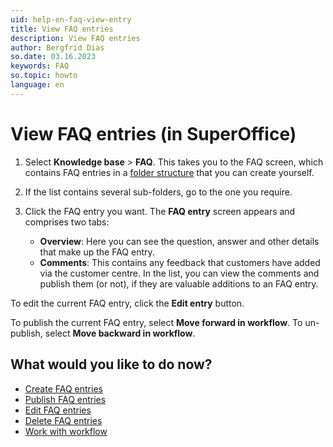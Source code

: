 ```yaml
---
uid: help-en-faq-view-entry
title: View FAQ entries
description: View FAQ entries
author: Bergfrid Dias
so.date: 03.16.2023
keywords: FAQ
so.topic: howto
language: en
---
```


# View FAQ entries (in SuperOffice)

1. Select **Knowledge base** > **FAQ**. This takes you to the FAQ screen, which contains FAQ entries in a [folder structure][1] that you can create yourself.

2. If the list contains several sub-folders, go to the one you require.

3. Click the FAQ entry you want. The **FAQ entry** screen appears and comprises two tabs:
    * **Overview**: Here you can see the question, answer and other details that make up the FAQ entry.
    * **Comments**: This contains any feedback that customers have added via the customer centre. In the list, you can view the comments and publish them (or not), if they are valuable additions to an FAQ entry.

To edit the current FAQ entry, click the **Edit entry** button.

To publish the current FAQ entry, select **Move forward in workflow**. To un-publish, select **Move backward in workflow**.

## What would you like to do now?

* [Create FAQ entries][5]
* [Publish FAQ entries][4]
* [Edit FAQ entries][3]
* [Delete FAQ entries][6]
* [Work with workflow][7]

<!-- Referenced links -->
[1]: manage-folders.md
[3]: edit.md
[4]: publish.md
[5]: create.md
[6]: delete.md
[7]: workflow.md

<!-- Referenced images -->
